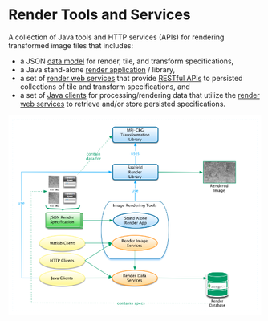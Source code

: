 # Render Tools and Services

A collection of Java tools and HTTP services (APIs) for rendering transformed image tiles that includes:

  - a JSON [data model] for render, tile, and transform specifications,
  - a Java stand-alone [render application] / library,
  - a set of [render web services] that provide [RESTful APIs] to 
    persisted collections of tile and transform specifications, and 
  - a set of [Java clients] for processing/rendering data that utilize the [render web services] 
    to retrieve and/or store persisted specifications.
  
  ![Render Components Diagram](docs/src/site/resources/image/render-components.png)
  
  [data model]: <docs/src/site/markdown/data-model.md>
  [Java clients]: <docs/src/site/markdown/render-ws-java-client.md>
  [level 2 REST]: <http://martinfowler.com/articles/richardsonMaturityModel.html>
  [render application]: <docs/src/site/markdown/render-app.md>
  [render web services]: <docs/src/site/markdown/render-ws.md>
  [RESTful APIs]: <docs/src/site/markdown/render-ws-api/paths.md>